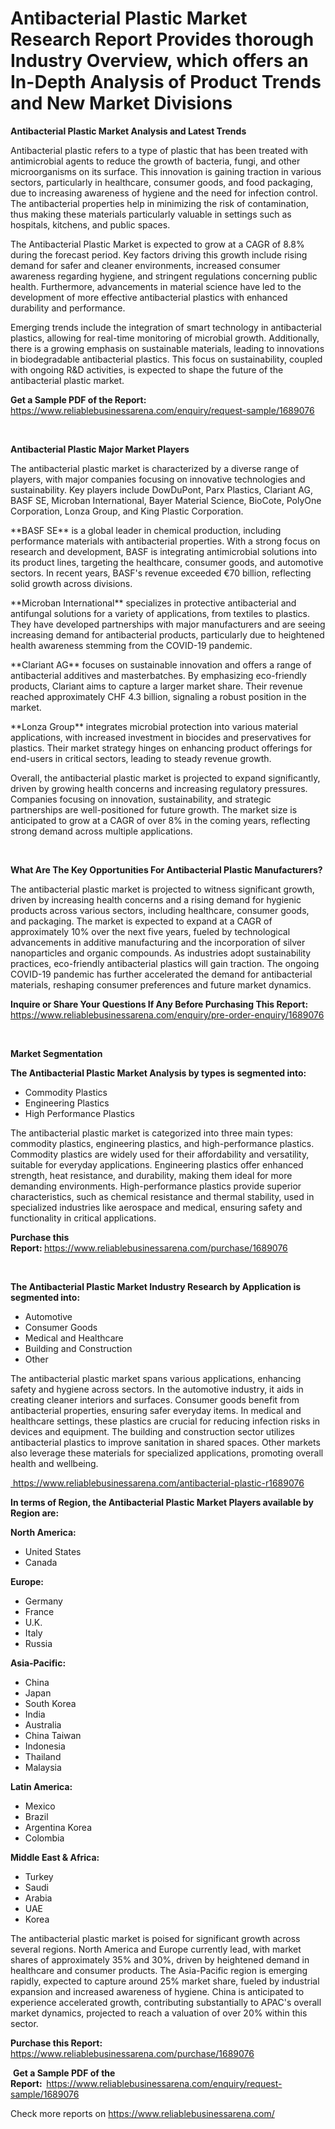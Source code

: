<p><h1>Antibacterial Plastic Market Research Report Provides thorough Industry Overview, which offers an In-Depth Analysis of Product Trends and New Market Divisions</h1></p><p><strong>Antibacterial Plastic Market Analysis and Latest Trends</strong></p>
<p><p>Antibacterial plastic refers to a type of plastic that has been treated with antimicrobial agents to reduce the growth of bacteria, fungi, and other microorganisms on its surface. This innovation is gaining traction in various sectors, particularly in healthcare, consumer goods, and food packaging, due to increasing awareness of hygiene and the need for infection control. The antibacterial properties help in minimizing the risk of contamination, thus making these materials particularly valuable in settings such as hospitals, kitchens, and public spaces.</p><p>The Antibacterial Plastic Market is expected to grow at a CAGR of 8.8% during the forecast period. Key factors driving this growth include rising demand for safer and cleaner environments, increased consumer awareness regarding hygiene, and stringent regulations concerning public health. Furthermore, advancements in material science have led to the development of more effective antibacterial plastics with enhanced durability and performance.</p><p>Emerging trends include the integration of smart technology in antibacterial plastics, allowing for real-time monitoring of microbial growth. Additionally, there is a growing emphasis on sustainable materials, leading to innovations in biodegradable antibacterial plastics. This focus on sustainability, coupled with ongoing R&D activities, is expected to shape the future of the antibacterial plastic market.</p></p>
<p><strong>Get a Sample PDF of the Report:&nbsp;</strong> <a href="https://www.reliablebusinessarena.com/enquiry/request-sample/1689076?utm_campaign=3170&utm_medium=2&utm_source=Github&utm_content=ia&utm_term=26032025&utm_id=antibacterial-plastic">https://www.reliablebusinessarena.com/enquiry/request-sample/1689076</a></p>
<p>&nbsp;</p>
<p><strong>Antibacterial Plastic Major Market Players</strong></p>
<p><p>The antibacterial plastic market is characterized by a diverse range of players, with major companies focusing on innovative technologies and sustainability. Key players include DowDuPont, Parx Plastics, Clariant AG, BASF SE, Microban International, Bayer Material Science, BioCote, PolyOne Corporation, Lonza Group, and King Plastic Corporation.</p><p>**BASF SE** is a global leader in chemical production, including performance materials with antibacterial properties. With a strong focus on research and development, BASF is integrating antimicrobial solutions into its product lines, targeting the healthcare, consumer goods, and automotive sectors. In recent years, BASF's revenue exceeded €70 billion, reflecting solid growth across divisions.</p><p>**Microban International** specializes in protective antibacterial and antifungal solutions for a variety of applications, from textiles to plastics. They have developed partnerships with major manufacturers and are seeing increasing demand for antibacterial products, particularly due to heightened health awareness stemming from the COVID-19 pandemic.</p><p>**Clariant AG** focuses on sustainable innovation and offers a range of antibacterial additives and masterbatches. By emphasizing eco-friendly products, Clariant aims to capture a larger market share. Their revenue reached approximately CHF 4.3 billion, signaling a robust position in the market.</p><p>**Lonza Group** integrates microbial protection into various material applications, with increased investment in biocides and preservatives for plastics. Their market strategy hinges on enhancing product offerings for end-users in critical sectors, leading to steady revenue growth.</p><p>Overall, the antibacterial plastic market is projected to expand significantly, driven by growing health concerns and increasing regulatory pressures. Companies focusing on innovation, sustainability, and strategic partnerships are well-positioned for future growth. The market size is anticipated to grow at a CAGR of over 8% in the coming years, reflecting strong demand across multiple applications.</p></p>
<p>&nbsp;</p>
<p><strong>What Are The Key Opportunities For Antibacterial Plastic Manufacturers?</strong></p>
<p><p>The antibacterial plastic market is projected to witness significant growth, driven by increasing health concerns and a rising demand for hygienic products across various sectors, including healthcare, consumer goods, and packaging. The market is expected to expand at a CAGR of approximately 10% over the next five years, fueled by technological advancements in additive manufacturing and the incorporation of silver nanoparticles and organic compounds. As industries adopt sustainability practices, eco-friendly antibacterial plastics will gain traction. The ongoing COVID-19 pandemic has further accelerated the demand for antibacterial materials, reshaping consumer preferences and future market dynamics.</p></p>
<p><strong>Inquire or Share Your Questions If Any Before Purchasing This Report:</strong> <a href="https://www.reliablebusinessarena.com/enquiry/pre-order-enquiry/1689076?utm_campaign=3170&utm_medium=2&utm_source=Github&utm_content=ia&utm_term=26032025&utm_id=antibacterial-plastic">https://www.reliablebusinessarena.com/enquiry/pre-order-enquiry/1689076</a></p>
<p>&nbsp;</p>
<p><strong>Market Segmentation</strong></p>
<p><strong>The Antibacterial Plastic Market Analysis by types is segmented into:</strong></p>
<p><ul><li>Commodity Plastics</li><li>Engineering Plastics</li><li>High Performance Plastics</li></ul></p>
<p><p>The antibacterial plastic market is categorized into three main types: commodity plastics, engineering plastics, and high-performance plastics. Commodity plastics are widely used for their affordability and versatility, suitable for everyday applications. Engineering plastics offer enhanced strength, heat resistance, and durability, making them ideal for more demanding environments. High-performance plastics provide superior characteristics, such as chemical resistance and thermal stability, used in specialized industries like aerospace and medical, ensuring safety and functionality in critical applications.</p></p>
<p><strong>Purchase this Report:&nbsp;</strong><a href="https://www.reliablebusinessarena.com/purchase/1689076?utm_campaign=3170&utm_medium=2&utm_source=Github&utm_content=ia&utm_term=26032025&utm_id=antibacterial-plastic">https://www.reliablebusinessarena.com/purchase/1689076</a></p>
<p>&nbsp;</p>
<p><strong>The Antibacterial Plastic Market Industry Research by Application is segmented into:</strong></p>
<p><ul><li>Automotive</li><li>Consumer Goods</li><li>Medical and Healthcare</li><li>Building and Construction</li><li>Other</li></ul></p>
<p><p>The antibacterial plastic market spans various applications, enhancing safety and hygiene across sectors. In the automotive industry, it aids in creating cleaner interiors and surfaces. Consumer goods benefit from antibacterial properties, ensuring safer everyday items. In medical and healthcare settings, these plastics are crucial for reducing infection risks in devices and equipment. The building and construction sector utilizes antibacterial plastics to improve sanitation in shared spaces. Other markets also leverage these materials for specialized applications, promoting overall health and wellbeing.</p></p>
<p><a href="https://www.reliablebusinessarena.com/antibacterial-plastic-r1689076?utm_campaign=3170&utm_medium=2&utm_source=Github&utm_content=ia&utm_term=26032025&utm_id=antibacterial-plastic">&nbsp;https://www.reliablebusinessarena.com/antibacterial-plastic-r1689076</a></p>
<p><strong>In terms of Region, the Antibacterial Plastic Market Players available by Region are:</strong></p>
<p>
    <p> <strong> North America: </strong>
        <ul>
            <li>United States</li>
            <li>Canada</li>
        </ul>
        </p> 
    <p> <strong> Europe: </strong>
        <ul>
            <li>Germany</li>
            <li>France</li>
            <li>U.K.</li>
            <li>Italy</li>
            <li>Russia</li>
        </ul>
        </p> 
    <p> <strong> Asia-Pacific: </strong>
        <ul>
            <li>China</li>
            <li>Japan</li>
            <li>South Korea</li>
            <li>India</li>
            <li>Australia</li>
            <li>China Taiwan</li>
            <li>Indonesia</li>
            <li>Thailand</li>
            <li>Malaysia</li>
        </ul>
        </p> 
    <p> <strong> Latin America: </strong>
        <ul>
            <li>Mexico</li>
            <li>Brazil</li>
            <li>Argentina Korea</li>
            <li>Colombia</li>
        </ul>
        </p> 
    <p> <strong> Middle East & Africa: </strong>
        <ul>
            <li>Turkey</li>
            <li>Saudi</li>
            <li>Arabia</li>
            <li>UAE</li>
            <li>Korea</li>
        </ul>
    </p>
    </p>
<p><p>The antibacterial plastic market is poised for significant growth across several regions. North America and Europe currently lead, with market shares of approximately 35% and 30%, driven by heightened demand in healthcare and consumer products. The Asia-Pacific region is emerging rapidly, expected to capture around 25% market share, fueled by industrial expansion and increased awareness of hygiene. China is anticipated to experience accelerated growth, contributing substantially to APAC's overall market dynamics, projected to reach a valuation of over 20% within this sector.</p></p>
<p><strong>Purchase this Report: </strong><a href="https://www.reliablebusinessarena.com/purchase/1689076?utm_campaign=3170&utm_medium=2&utm_source=Github&utm_content=ia&utm_term=26032025&utm_id=antibacterial-plastic">https://www.reliablebusinessarena.com/purchase/1689076</a></p>
<p>&nbsp;<strong>Get a Sample PDF of the Report:&nbsp;&nbsp;</strong><a href="https://www.reliablebusinessarena.com/enquiry/request-sample/1689076?utm_campaign=3170&utm_medium=2&utm_source=Github&utm_content=ia&utm_term=26032025&utm_id=antibacterial-plastic">https://www.reliablebusinessarena.com/enquiry/request-sample/1689076</a></p>
<p><strong></strong></p>
<p>Check more reports on <a href="https://www.reliablebusinessarena.com/?utm_campaign=3170&utm_medium=2&utm_source=Github&utm_content=ia&utm_term=26032025&utm_id=antibacterial-plastic">https://www.reliablebusinessarena.com/</a></p>